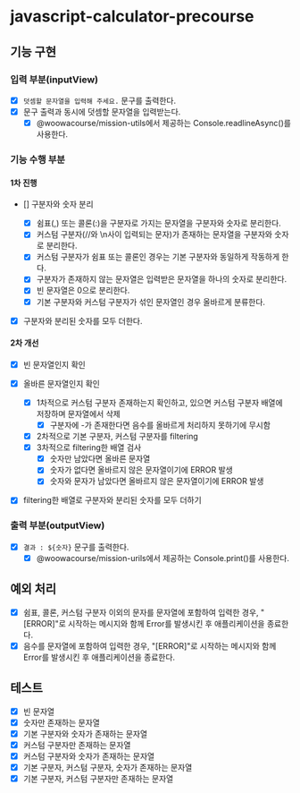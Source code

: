 # javascript-calculator-precourse

## 기능 구현

### 입력 부분(inputView)

- [x] `덧셈할 문자열을 입력해 주세요.` 문구를 출력한다.
- [x] 문구 출력과 동시에 덧셈할 문자열을 입력받는다.
  - [x] @woowacourse/mission-utils에서 제공하는 Console.readlineAsync()를 사용한다.

### 기능 수행 부분

#### 1차 진행

- [] 구분자와 숫자 분리

  - [x] 쉼표(,) 또는 콜론(:)을 구분자로 가지는 문자열을 구분자와 숫자로 분리한다.
  - [x] 커스텀 구분자(//와 \n사이 입력되는 문자)가 존재하는 문자열을 구분자와 숫자로 분리한다.
  - [x] 커스텀 구분자가 쉼표 또는 콜론인 경우는 기본 구분자와 동일하게 작동하게 한다.
  - [x] 구분자가 존재하지 않는 문자열은 입력받은 문자열을 하나의 숫자로 분리한다.
  - [x] 빈 문자열은 0으로 분리한다.
  - [x] 기본 구분자와 커스텀 구분자가 섞인 문자열인 경우 올바르게 분류한다.

- [x] 구분자와 분리된 숫자를 모두 더한다.

#### 2차 개선

- [x] 빈 문자열인지 확인
- [x] 올바른 문자열인지 확인

  - [x] 1차적으로 커스텀 구분자 존재하는지 확인하고, 있으면 커스텀 구분자 배열에 저장하며 문자열에서 삭제
    - [x] 구분자에 -가 존재한다면 음수를 올바르게 처리하지 못하기에 무시함
  - [x] 2차적으로 기본 구분자, 커스텀 구분자를 filtering
  - [x] 3차적으로 filtering한 배열 검사
    - [x] 숫자만 남았다면 올바른 문자열
    - [x] 숫자가 없다면 올바르지 않은 문자열이기에 ERROR 발생
    - [x] 숫자와 문자가 남았다면 올바르지 않은 문자열이기에 ERROR 발생

- [x] filtering한 배열로 구분자와 분리된 숫자를 모두 더하기

### 출력 부분(outputView)

- [x] `결과 : ${숫자}` 문구를 출력한다.
  - [x] @woowacourse/mission-urils에서 제공하는 Console.print()를 사용한다.

## 예외 처리

- [x] 쉼표, 콜론, 커스텀 구분자 이외의 문자를 문자열에 포함하여 입력한 경우, "[ERROR]"로 시작하는 메시지와 함께 Error를 발생시킨 후 애플리케이션을 종료한다.
- [x] 음수를 문자열에 포함하여 입력한 경우, "[ERROR]"로 시작하는 메시지와 함께 Error를 발생시킨 후 애플리케이션을 종료한다.

## 테스트

- [x] 빈 문자열
- [x] 숫자만 존재하는 문자열
- [x] 기본 구분자와 숫자가 존재하는 문자열
- [x] 커스텀 구분자만 존재하는 문자열
- [x] 커스텀 구분자와 숫자가 존재하는 문자열
- [x] 기본 구분자, 커스텀 구분자, 숫자가 존재하는 문자열
- [x] 기본 구분자, 커스텀 구분자만 존재하는 문자열
